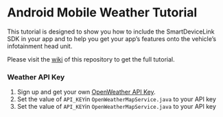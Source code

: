 # Android Mobile Weather Tutorial

This tutorial is designed to show you how to include the SmartDeviceLink SDK in your app and to help you get your app’s features onto the vehicle’s infotainment head unit.

Please visit the [wiki](https://github.com/smartdevicelink/sdl_mobileweather_tutorial_android/wiki) of this repository to get the full tutorial.

### Weather API Key

1. Sign up and get your own [OpenWeather API Key](https://home.openweathermap.org/api_keys).
2. Set the value of `API_KEY`in `OpenWeatherMapService.java` to your API key
2. Set the value of `API_KEY`in `OpenWeatherMapService.java` to your API key
